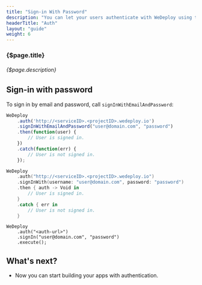 ```yaml
---
title: "Sign-in With Password"
description: "You can let your users authenticate with WeDeploy using their email addresses and passwords."
headerTitle: "Auth"
layout: "guide"
weight: 6
---
```


### {$page.title}

###### {$page.description}

<article id="1">

## Sign-in with password

To sign in by email and password, call `signInWithEmailAndPassword`:

```javascript
WeDeploy
	.auth('http://<serviceID>.<projectID>.wedeploy.io')
	.signInWithEmailAndPassword("user@domain.com", "password")
	.then(function(user) {
		// User is signed in.
	})
	.catch(function(err) {
		// User is not signed in.
	});
```
```swift
WeDeploy
	.auth("http://<serviceID>.<projectID>.wedeploy.io")
	.signInWith(username: "user@domain.com", password: "password")
	.then { auth -> Void in
		// User is signed in.
	}
	.catch { err in
		// User is not signed in.
	}
```
```text/x-java
WeDeploy
	.auth("<auth-url>")
	.signIn("user@domain.com", "password")
	.execute();
```

</article>

## What's next?

* Now you can start building your apps with authentication.
